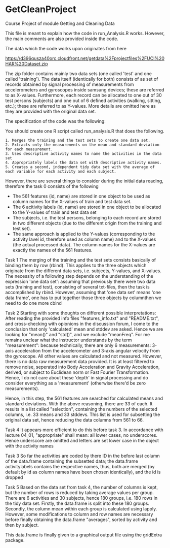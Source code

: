 GetCleanProject
===============

Course Project of module Getting and Cleaning Data

This file is meant to explain how the code in run_Analysis.R works. However, the main comments are also provided inside the code.

The data which the code works upon originates from here

https://d396qusza40orc.cloudfront.net/getdata%2Fprojectfiles%2FUCI%20HAR%20Dataset.zip 

The zip folder contains mainly two data sets (one called 'test' and one called 'training'). The data itself (identically for both) consists of as set of records obtained by signal processing of measurements from accelerometers and gyroscopes inside samsung devices; these are referred to as X-values. Furthermore, each record can be allocated to one out of 30 test persons (subjects) and one out of 6 defined activities (walking, sitting, etc.); these are referred to as Y-values. More details are omitted here as they are provided with the original data set.

The specification of the code was the following:

You should create one R script called run_analysis.R that does the following. 

    1. Merges the training and the test sets to create one data set.
    2. Extracts only the measurements on the mean and standard deviation for each measurement. 
    3. Uses descriptive activity names to name the activities in the data set
    4. Appropriately labels the data set with descriptive activity names. 
    5. Creates a second, independent tidy data set with the average of each variable for each activity and each subject. 


However, there are several things to consider during the initial data reading, therefore the task 0 consists of the following

- The 561 features (id, name) are stored in one object to be used as column names for the X-values of train and test data set.
- The 6 acitivity labels (id, name) are stored in one object to be allocated to the Y-values of train and test data set
- The subjects, i.e. the test persons, belonging to each record are stored in two different objects (due to the different origin from the training and test set).
- The same approach is applied to the Y-values (corresponding to the activity lavel id, therefore used as column name) and to the X-values (the actual processed data). The column names for the X-values are exactly the names of the 561 features.


Task 1
The merging of the training and the test sets consists basically of binding them by row (rbind). This applies to the three objects which originate from the different data sets, i.e. subjects, Y-values, and X-values. The necessity of a following step depends on the understanding of the expression 'one data set': assuming that previously there were two data sets (training and test), consisting of several txt-files, then the task is accomplished by rbind.
However, assuming that 'one data set' means 'one data frame', one has to put together those three objects by columnthen we need to do one more cbind


Task 2
Starting with some thoughts on different possible interpretations: After reading the provided info files "features_info.txt" and "README.txt", and cross-checking with opionions in the discussion forum, I come to the conclusion that only 'calculated' mean and stddev are asked. Hence we are looking for "mean()" and "std()", and we exclude "meanFreq". For me remains unclear what the instructor understands by the term "measurement": because technically, there are only 6 measurements: 3-axis acceleration from the accelerometer and 3-axis angular velocity from the gyroscope. All other values are calculated and not measured. However, there is no data raw measurement data provided. It is at least filtered to remove noise, seperated into Body Acceleration and Gravity Acceleration, derived, or subject to Euclidean norm or Fast Fourier Transformation. Hence, I do not care about these 'depth' in signal processing and do consider everything as a 'measurement' (otherwise there'd be zero measurements).

Hence, in this step, the 561 features are searched for calculated means and standard deviations. With the above reasoning, there are 33 of each. It results in a list called "selection", containing the numbers of the selected columns, i.e. 33 means and 33 stddevs. This list is used for subsetting the original data set, hence reducing the data columns from 561 to 66.


Task 4
It appears more efficient to do this before task 3.
In accordance with lecture 04_01, "appropriate" shall mean: all lower cases, no underscores. Hence underscore are omitted and letters are set lower case in the object with the activity names


Task 3
So far the activities are coded by there ID in the before last column of the data.frame containing the subsetted data; the data.frame activitylabels contains the respective names, thus, both are merged (by default by id as column names have been chosen identically), and the id is dropped


Task 5
Based on the data set from task 4, the number of columns is kept, but the number of rows is reduced by taking average values per group. There are 6 activities and 30 subjects, hence 180 groups, i.e. 180 rows in the tidy data set. Firstly, the data.frame is split into these 180 groups. Secondly, the column mean within each group is calculated using lapply. However, some modifications to column and row names are necessary before finally obtaining the data.frame "averages", sorted by activity and then by subject. 

This data.frame is finally given to a graphical output file using the gridExtra package.
